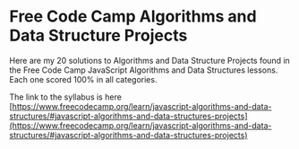 # Free Code Camp Algorithms and Data Structure Projects
Here are my 20 solutions to Algorithms and Data Structure Projects found in the Free Code Camp JavaScript Algorithms and Data Structures lessons. Each one scored 100% in all categories.

The link to the syllabus is here [https://www.freecodecamp.org/learn/javascript-algorithms-and-data-structures/#javascript-algorithms-and-data-structures-projects](https://www.freecodecamp.org/learn/javascript-algorithms-and-data-structures/#javascript-algorithms-and-data-structures-projects)